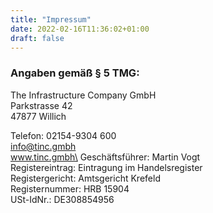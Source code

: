 ```yaml
---
title: "Impressum"
date: 2022-02-16T11:36:02+01:00
draft: false
---
```


### Angaben gemäß § 5 TMG:

The Infrastructure Company GmbH\
Parkstrasse 42\
47877 Willich

Telefon: 02154-9304 600\
info@tinc.gmbh\
www.tinc.gmbh\
Geschäftsführer: Martin Vogt\
Registereintrag: Eintragung im Handelsregister\
Registergericht: Amtsgericht Krefeld\
Registernummer: HRB 15904\
USt-IdNr.: DE308854956
